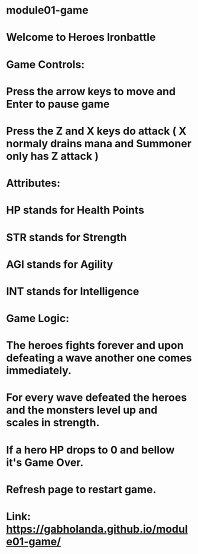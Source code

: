 # module01-game
# Welcome to Heroes Ironbattle
#
# Game Controls:
# Press the arrow keys to move and Enter to pause game
# Press the Z and X keys do attack ( X normaly drains mana and Summoner only has Z attack )
#
# Attributes:
# HP stands for Health Points
# STR stands for Strength
# AGI stands for Agility
# INT stands for Intelligence
#
# Game Logic:
# The heroes fights forever and upon defeating a wave another one comes immediately.
# For every wave defeated the heroes and the monsters level up and scales in strength.
# If a hero HP drops to 0 and bellow it's Game Over.
# Refresh page to restart game.


# Link: https://gabholanda.github.io/module01-game/
